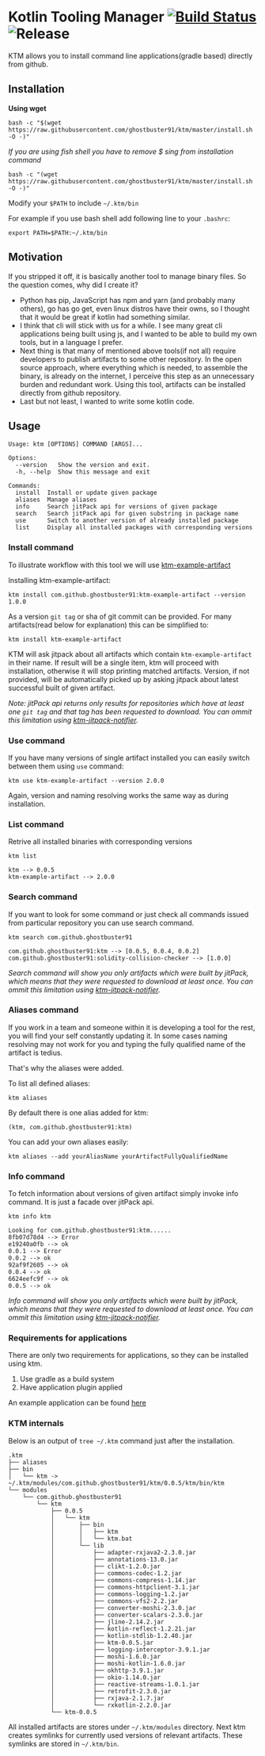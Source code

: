 # Kotlin Tooling Manager [![Build Status](https://travis-ci.org/ghostbuster91/ktm.svg?branch=master)](https://travis-ci.org/ghostbuster91/ktm) ![Release](https://jitpack.io/v/ghostbuster91/ktm.svg)

KTM allows you to install command line applications(gradle based) directly from github.

## Installation
**Using wget**
```
bash -c "$(wget https://raw.githubusercontent.com/ghostbuster91/ktm/master/install.sh -O -)"
```
*If you are using fish shell you have to remove $ sing from installation command*
```
bash -c "(wget https://raw.githubusercontent.com/ghostbuster91/ktm/master/install.sh -O -)"
```

Modify your `$PATH` to include `~/.ktm/bin`

For example if you use bash shell add following line to your `.bashrc`:

`export PATH=$PATH:~/.ktm/bin`

## Motivation
If you stripped it off, it is basically another tool to manage binary files. So the question comes, why did I create it?
- Python has pip, JavaScript has npm and yarn (and probably many others), go has go get, even linux distros have their owns,
  so I thought that it would be great if kotlin had something similar.
- I think that cli will stick with us for a while. I see many great cli applications being built using js,
  and I wanted to be able to build my own tools, but in a language I prefer.
- Next thing is that many of mentioned above tools(if not all) require developers to publish artifacts to some other repository.
  In the open source approach, where everything which is needed, to assemble the binary, is already on the internet,
  I perceive this step as an unnecessary burden and redundant work.
  Using this tool, artifacts can be installed directly from github repository.
- Last but not least, I wanted to write some kotlin code.

## Usage
```
Usage: ktm [OPTIONS] COMMAND [ARGS]...

Options:
  --version   Show the version and exit.
  -h, --help  Show this message and exit

Commands:
  install  Install or update given package
  aliases  Manage aliases
  info     Search jitPack api for versions of given package
  search   Search jitPack api for given substring in package name
  use      Switch to another version of already installed package
  list     Display all installed packages with corresponding versions
```

### Install command
To illustrate workflow with this tool we will use [ktm-example-artifact](https://github.com/ghostbuster91/ktm-example-artifact)

Installing ktm-example-artifact:
```
ktm install com.github.ghostbuster91:ktm-example-artifact --version 1.0.0
```
As a version `git tag` or sha of git commit can be provided.
For many artifacts(read below for explanation) this can be simplified to:

```
ktm install ktm-example-artifact
```

KTM will ask jitpack about all artifacts which contain `ktm-example-artifact` in their name.
If result will be a single item, ktm will proceed with installation, otherwise it will stop printing matched artifacts.
Version, if not provided, will be automatically picked up by asking jitpack about latest successful built of given artifact.

*Note: jitPack api returns only results for repositories which have at least one `git tag` and that tag has been requested to download. You can ommit this limitation using [ktm-jitpack-notifier](https://github.com/ghostbuster91/ktm-jitpack-notifier/tree/master).*

### Use command
If you have many versions of single artifact installed you can easily switch between them using `use` command:

```
ktm use ktm-example-artifact --version 2.0.0
```

Again, version and naming resolving works the same way as during installation.

### List command
Retrive all installed binaries with corresponding versions
```
ktm list
```
```
ktm --> 0.0.5
ktm-example-artifact --> 2.0.0
```
### Search command
If you want to look for some command or just check all commands issued from particular repository you can use search command.
```
ktm search com.github.ghostbuster91
```
```
com.github.ghostbuster91:ktm --> [0.0.5, 0.0.4, 0.0.2]
com.github.ghostbuster91:solidity-collision-checker --> [1.0.0]
```
*Search command will show you only artifacts which were built by jitPack, which means that they were requested to download at least once. You can ommit this limitation using [ktm-jitpack-notifier](https://github.com/ghostbuster91/ktm-jitpack-notifier/tree/master).*
### Aliases command

If you work in a team and someone within it is developing a tool for the rest, you will find your self constantly updating it. In some cases naming resolving may not work for you and typing the fully qualified name of the artifact is tedius.

That's why the aliases were added.

To list all defined aliases:
```
ktm aliases
```

By default there is one alias added for ktm:
```
(ktm, com.github.ghostbuster91:ktm)
```

You can add your own aliases easily:
```
ktm aliases --add yourAliasName yourArtifactFullyQualifiedName
```
### Info command
To fetch information about versions of given artifact simply invoke info command. It is just a facade over jitPack api.
```
ktm info ktm
```
```
Looking for com.github.ghostbuster91:ktm......
8fb07d78d4 --> Error
e19240a0fb --> ok
0.0.1 --> Error
0.0.2 --> ok
92af9f2605 --> ok
0.0.4 --> ok
6624eefc9f --> ok
0.0.5 --> ok
```
*Info command will show you only artifacts which were built by jitPack, which means that they were requested to download at least once. You can ommit this limitation using [ktm-jitpack-notifier](https://github.com/ghostbuster91/ktm-jitpack-notifier/tree/master).*

### Requirements for applications
There are only two requirements for applications, so they can be installed using ktm.
1. Use gradle as a build system
2. Have application plugin applied

An example application can be found [here](https://github.com/ghostbuster91/ktm-example-artifact/)

### KTM internals

Below is an output of `tree ~/.ktm` command just after the installation.
```
.ktm
├── aliases
├── bin
│   └── ktm -> ~/.ktm/modules/com.github.ghostbuster91/ktm/0.0.5/ktm/bin/ktm
└── modules
    └── com.github.ghostbuster91
        └── ktm
            ├── 0.0.5
            │   └── ktm
            │       ├── bin
            │       │   ├── ktm
            │       │   └── ktm.bat
            │       └── lib
            │           ├── adapter-rxjava2-2.3.0.jar
            │           ├── annotations-13.0.jar
            │           ├── clikt-1.2.0.jar
            │           ├── commons-codec-1.2.jar
            │           ├── commons-compress-1.14.jar
            │           ├── commons-httpclient-3.1.jar
            │           ├── commons-logging-1.2.jar
            │           ├── commons-vfs2-2.2.jar
            │           ├── converter-moshi-2.3.0.jar
            │           ├── converter-scalars-2.3.0.jar
            │           ├── jline-2.14.2.jar
            │           ├── kotlin-reflect-1.2.21.jar
            │           ├── kotlin-stdlib-1.2.40.jar
            │           ├── ktm-0.0.5.jar
            │           ├── logging-interceptor-3.9.1.jar
            │           ├── moshi-1.6.0.jar
            │           ├── moshi-kotlin-1.6.0.jar
            │           ├── okhttp-3.9.1.jar
            │           ├── okio-1.14.0.jar
            │           ├── reactive-streams-1.0.1.jar
            │           ├── retrofit-2.3.0.jar
            │           ├── rxjava-2.1.7.jar
            │           └── rxkotlin-2.2.0.jar
            └── ktm-0.0.5
```
All installed artifacts are stores under `~/.ktm/modules` directory. Next ktm creates symlinks for currently used versions of relevant artifacts. These symlinks are stored in `~/.ktm/bin`. 
